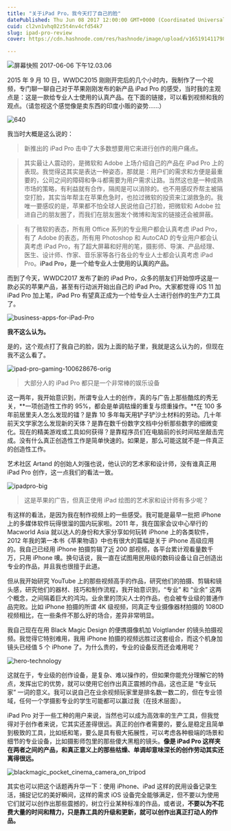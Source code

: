 ```yaml
---
title: "关于iPad Pro，我今天打了自己的脸"
datePublished: Thu Jun 08 2017 12:00:00 GMT+0000 (Coordinated Universal Time)
cuid: cl2vn1vhq02z5t4nv4cfd54k7
slug: ipad-pro-review
cover: https://cdn.hashnode.com/res/hashnode/image/upload/v1651914117986/Cr6cJ9_3P.jpg

---
```


![屏幕快照 2017-06-06 下午12.03.06](http://i.imgur.com/CwonShx.jpg)

2015 年 9 月 10 日，WWDC2015 刚刚开完后的几个小时内，我制作了一个视频，专门聊一聊自己对于苹果刚刚发布的新产品 iPad Pro 的感受，当时我的主观点是：这是一款给专业人士使用的认真产品。在下面的链接，可以看到视频和我的观点。（请忽视这个感觉像是卖东西的印度小贩的姿势……）

![640](http://i.imgur.com/ElhOfvA.jpg)

我当时大概是这么说的：

> 新推出的 iPad Pro 击中了大多数想要用它来进行创作的用户痛点。

> 其实最让人震动的，是微软和 Adobe 上场介绍自己的产品在 iPad Pro 上的表现。我觉得这其实是表达一种姿态，那就是：用户们的需求和方便是最重要的，公司之间的障碍和争斗都需要为用户需求让路。当然这也是一种成熟市场的策略，有利益就有合作，隔阂是可以消除的。也不用感叹乔帮主被隔空打脸，其实当年帮主在苹果危急时，也拉过微软的投资来江湖救急的。我唯一要感叹的是，苹果都不怕全球人民说他自己打脸，把微软和 Adobe 拉进自己的朋友圈了，而我们在朋友圈发个微博和淘宝的链接还会被屏蔽。

> 有了微软的表态，所有用 Office 系列的专业用户都会认真考虑 iPad Pro，有了 Adobe 的表态，所有用 Photoshop 和 AutoCAD 的专业用户都会认真考虑 iPad Pro，有了超大屏幕和好用的笔，摄影师、导演、产品经理、医生、设计师、作家、音乐家等各行各业的专业人士都会认真考虑 iPad Pro。**iPad Pro，是一个给专业人士使用的认真的产品。**

而到了今天，WWDC2017 发布了新的 iPad Pro，众多的朋友们开始惊呼这是一款必买的苹果产品，甚至有行动派开始出自己的 iPad Pro。大家都觉得 iOS 11 加 iPad Pro 加上笔，iPad Pro 有望真正成为一个给专业人士进行创作的生产力工具了。

![business-apps-for-iPad-Pro](http://i.imgur.com/JrfM3Fs.jpg)

**我不这么认为。**

是的，这个观点打了我自己的脸，因为上面的贴子里，我就是这么认为的，但现在我不这么看了。

![ipad-pro-gaming-100628676-orig](http://i.imgur.com/kRddI98.jpg)

> 大部分人的 iPad Pro 都只是一个非常棒的娱乐设备

这一两年，我开始意识到，所谓专业人士的创作，真的与广告上那些酷炫的秀无关，**一项创造性工作的 95%，都会是单调枯燥的重复与烦重操作。**在 100 多年前居里夫人怎么发现的镭？是靠 10 多年每天用铲子铲沙土材料的劳动。几十年前天文学家怎么发现新的天体？是靠在数千份数字文档中分析那些数字的细微变化。现在的精美游戏或工具如何获得？是靠程序员们在电脑前的长时间枯坐敲击完成。没有什么真正创造性工作是简单快速的。如果是，那么可能这就不是一件真正的创造性工作。

艺术社区 Artand 的创始人刘强也说，他认识的艺术家和设计师，没有谁真正用 iPad Pro 创作，这一点我们的看法一致。

![ipadpro-big](http://i.imgur.com/S4NABMi.jpg)

> 这是苹果的广告，但真正使用 iPad 绘图的艺术家和设计师有多少呢？

有这样的看法，是因为我在制作视频上的一些感受。我可能是最早一批把 iPhone 上的多媒体软件玩得很溜的国内玩家啦。2011 年，我在国家会议中心举行的 Macworld Asia 就以达人的身份和大家分享如何玩转 iPhone 上的各类软件，2012 年我的第一本书《苹果物语》中也有很大的篇幅是关于 iPhone 高级应用的。我自己已经用 iPhone 拍摄剪辑了近 200 部视频，各平台累计观看量数千万，只用 iPhone 噢。换句话说，我一直在试图用民用级的数码设备让自己创造出专业的作品，并且我也很擅于此道。

但从我开始研究 YouTube 上的那些视频高手的作品，研究他们的拍摄、剪辑和镜头感，研究他们的器材、技巧和制作流程，我开始意识到，“专业” 和 “业余” 这两个概念，之间隔着巨大的鸿沟。业余里的顶尖人士的作品，也会被专业级的普通作品完败。比如 iPhone 拍摄的所谓 4K 级视频，同真正专业摄像器材拍摄的 1080D 视频相比，在一些条件不那么好的场合，差异非常明显。

我自己现在在用 Black Magic Design 的便携摄像机加 Voigtlander 的镜头拍摄视频。我觉得它特别难用，我用 iPhone 拍摄的视频远胜过这套组合，而这个机身加镜头已经值 5 个 iPhone 了。为什么贵的，专业的设备反而还会难用呢？

![hero-technology](http://i.imgur.com/z9kjc0u.jpg)


这就在于，专业级的创作设备，是复杂、难以操作的，但如果你能充分理解它的特点，发挥出它的优势，就可以使用它创作出真正震撼的作品，这也正是 “专业玩家” 一词的意义。我可以说自己在业余视频玩家里是排名数一数二的，但在专业领域，任何一个学摄影专业的学生可能都可以赢过我（在技术层面）。

iPad Pro 对于一些工种的用户来说，当然也可以成为高效率的生产工具，但我觉得对于创作者来说，它其实还差得很远。真正的创作者需要的，要么是稳定且简单到极致的工具，比如纸和笔，要么是具有极大拓展性，可以考虑各种极端的场景和细节的专业设备，比如摄影师包里的那些傻大黑粗的镜头。**像是 iPad Pro 这样夹在两者之间的产品，和真正意义上的那些枯燥、单调却意味深长的创作劳动其实还离得很远。**

![blackmagic_pocket_cinema_camera_on_tripod](http://i.imgur.com/Dc8mob1.jpg)

其实也可以把这个话题再升华一下：使用 iPhone、iPad 这样的民用设备记录生活，捕捉记忆的美好瞬间，这样的需求 iOS 设备完全能够满足，但不要以为使用它们就可以创作出那些震撼的，树立行业某种标准的作品，或者说，**不要以为不花费大量的时间和精力，只是靠工具的升级和更新，就可以创作出真正打动人的作品。**

